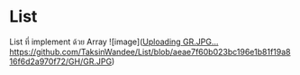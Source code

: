 # List
List ที่ implement ด้วย Array
![image]([Uploading GR.JPG…](https://github.com/TaksinWandee/List/blob/aeae7f60b023bc196e1b81f19a816f6d2a970f72/GH/GR.JPG)https://github.com/TaksinWandee/List/blob/aeae7f60b023bc196e1b81f19a816f6d2a970f72/GH/GR.JPG)
